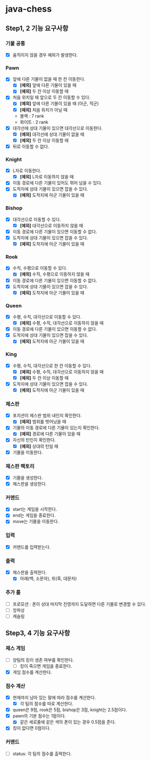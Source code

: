 # java-chess

## Step1, 2 기능 요구사항

### 기물 공통

- [x] 움직이지 않을 경우 예외가 발생한다.

### Pawn

- [x] 앞에 다른 기물이 없을 때 한 칸 이동한다.
    - [x] **[예외]** 앞에 다른 기물이 있을 때
    - [x] **[예외]** 두 칸 이상 이동할 때
- [x] 처음 위치일 때 앞으로 두 칸 이동할 수 있다.
    - [x] **[예외]** 앞에 다른 기물이 있을 때 (아군, 적군)
    - [x] **[예외]** 처음 위치가 아닐 때
    - 블랙 : 7 rank
    - 화이트 : 2 rank
- [x] 대각선에 상대 기물이 있으면 대각선으로 이동한다.
    - [x] **[예외]** 대각선에 상대 기물이 없을 때
    - [x] **[예외]** 두 칸 이상 이동할 때
- [x] 뒤로 이동할 수 없다.

### Knight

- [x] L자로 이동한다.
    - [x] **[예외]** L자로 이동하지 않을 때
- [x] 이동 경로에 다른 기물이 있어도 뛰어 넘을 수 있다.
- [x] 도착지에 상대 기물이 있으면 잡을 수 있다.
    - [x] **[예외]** 도착지에 아군 기물이 있을 때

### Bishop

- [x] 대각선으로 이동할 수 있다.
    - [x] **[예외]** 대각선으로 이동하지 않을 때
- [x] 이동 경로에 다른 기물이 있으면 이동할 수 없다.
- [x] 도착지에 상대 기물이 있으면 잡을 수 있다.
    - [x] **[예외]** 도착지에 아군 기물이 있을 때

### Rook

- [x] 수직, 수평으로 이동할 수 있다.
    - [x] **[예외]** 수직, 수평으로 이동하지 않을 때
- [x] 이동 경로에 다른 기물이 있으면 이동할 수 없다.
- [x] 도착지에 상대 기물이 있으면 잡을 수 있다.
    - [x] **[예외]** 도착지에 아군 기물이 있을 때

### Queen

- [x] 수평, 수직, 대각선으로 이동할 수 있다.
    - [x] **[예외]** 수평, 수직, 대각선으로 이동하지 않을 때
- [x] 이동 경로에 다른 기물이 있으면 이동할 수 없다.
- [x] 도착지에 상대 기물이 있으면 잡을 수 있다.
    - [x] **[예외]** 도착지에 아군 기물이 있을 때

### King

- [x] 수평, 수직, 대각선으로 한 칸 이동할 수 있다.
    - [x] **[예외]** 수평, 수직, 대각선으로 이동하지 않을 때
    - [x] **[예외]** 두 칸 이상 이동할 때
- [x] 도착지에 상대 기물이 있으면 잡을 수 있다.
    - [x] **[예외]** 도착지에 아군 기물이 있을 때

### 체스판

- [x] 포지션이 체스판 범위 내인지 확인한다.
    - [x] **[예외]** 범위를 벗어났을 때
- [x] 기물의 이동 경로에 다른 기물이 있는지 확인한다.
    - [x] **[예외]** 경로에 다른 기물이 있을 때
- [x] 자신의 턴인지 확인한다.
    - [x] **[예외]** 상대의 턴일 때
- [x] 기물을 이동한다.

### 체스판 팩토리

- [x] 기물을 생성한다.
- [x] 체스판을 생성한다.

### 커맨드

- [x] start는 게임을 시작한다.
- [x] end는 게임을 종료한다.
- [x] move는 기물을 이동한다.

### 입력

- [x] 커맨드를 입력받는다.

### 출력

- [x] 체스판을 출력한다.
    - [x] 아래(백, 소문자), 위(흑, 대문자)

### 추가 룰

- [ ] 프로모션 : 폰이 상대 마지막 진영까지 도달하면 다른 기물로 변경할 수 있다.
- [ ] 앙파상
- [ ] 캐슬링

## Step3, 4 기능 요구사항

### 체스 게임

- [ ] 양팀의 킹이 생존 여부를 확인한다.
    - [ ] 킹이 죽으면 게임을 종료한다.
- [x] 게임 점수를 계산한다.

### 점수 계산

- [x] 현재까지 남아 있는 말에 따라 점수를 계산한다.
    - [x] 각 팀의 점수를 따로 계산한다.
- [x] queen은 9점, rook은 5점, bishop은 3점, knight는 2.5점이다.
- [x] pawn의 기본 점수는 1점이다.
    - [x] 같은 세로줄에 같은 색의 폰이 있는 경우 0.5점을 준다.
- [x] 킹이 없다면 0점이다.

### 커맨드

- [ ] status: 각 팀의 점수를 출력한다.   
